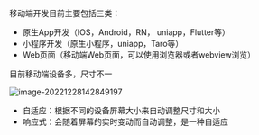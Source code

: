 移动端开发目前主要包括三类：

- 原生App开发（IOS，Android，RN， uniapp，Flutter等）
- 小程序开发（原生小程序，uniapp，Taro等）
- Web页面（移动端Web页面，可以使用浏览器或者webview浏览）



目前移动端设备多，尺寸不一

![image-20221228142849197](https://gitlab.com/lijing-2008/blogpic/-/raw/main/pictures/2022/12/28_14_28_49_image-20221228142849197.png)

- 自适应：根据不同的设备屏幕大小来自动调整尺寸和大小
- 响应式：会随着屏幕的实时变动而自动调整，是一种自适应

